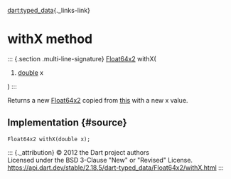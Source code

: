 [dart:typed\_data](../../dart-typed_data/dart-typed_data-library){._links-link}

withX method
============

::: {.section .multi-line-signature}
[Float64x2](../float64x2-class) withX(

1.  [double](../../dart-core/double-class) x

)
:::

Returns a new [Float64x2](../float64x2-class) copied from
[this](../float64x2-class) with a new x value.

Implementation {#source}
--------------

``` {.language-dart data-language="dart"}
Float64x2 withX(double x);
```

::: {._attribution}
© 2012 the Dart project authors\
Licensed under the BSD 3-Clause \"New\" or \"Revised\" License.\
<https://api.dart.dev/stable/2.18.5/dart-typed_data/Float64x2/withX.html>
:::
